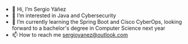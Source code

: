 - 👋 Hi, I’m Sergio Yáñez
- 👀 I’m interested in Java and Cybersecurity
- 🌱 I’m currently learning the Spring Boot and Cisco CyberOps, looking forward to a bachelor's degree in Computer Science next year
- 📫 How to reach me sergioyanez@outlook.com

<!---
SerYanez/SerYanez is a ✨ special ✨ repository because its `README.md` (this file) appears on your GitHub profile.
You can click the Preview link to take a look at your changes.
--->
